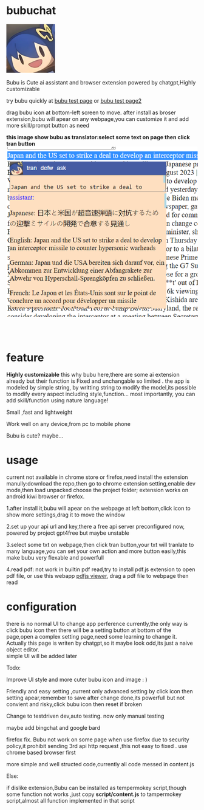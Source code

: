# bubuchat
<img  src="./images/icon-128.png">

Bubu is Cute ai assistant and browser extension powered by chatgpt,Highly customizable

try bubu quickly at 
<a href="https://bubu.suisuy.eu.org">bubu test page</a> or
<a href="https://bubu.pages.dev">bubu test page2</a>

drag bubu icon at bottom-left screen to move.
after install as broser extension,bubu will apear on any webpage,you can customize it and add more skill/prompt button as need


<strong>this image show bubu as translator:select some text on page then click tran button </strong> <br>
<img  src="./doc/img/demotrans.png">

<br> <br> 



# feature

**Highly customizable**
	this why bubu here,there are some ai extension already but their function is  Fixed and unchangable so limited . the app is modeled by simple string,  by writting string to modify the model,its possible to modify every aspect including style,function... most importantly, you can add skill/function using nature language!

Small ,fast and lightweight

Work well on any device,from pc to mobile phone

Bubu is cute? maybe...



# usage
current not available in chrome store or firefox,need install the extension manully:download the repo,then go to chrome extension setting,enable dev mode,then load unpacked choose the project folder; extension works on android kiwi browser or firefox. 

1.after install it,bubu will apear on the webpage at left bottom,click icon to show more settings,drag it to move the window

2.set up your api url and key,there a free api server preconfigured now, powered by project gpt4free but maybe unstable

3.select some txt on webpage,then click tran button,your txt will tranlate to many language,you can set your own action and more button easily,this make bubu very flexable and powerfull

4.read pdf: not work in builtin pdf read,try to  install pdf.js extension to open pdf file, or use this webapp <a href="https://mozilla.github.io/pdf.js/web/viewer.html" >pdfjs viewer</a>, drag a pdf file to webpage then read  


# configuration
there is no normal UI to change app perference currently,the only way is click bubu icon then there will be a setting button at bottom of the page,open a complex setting page,need some learning to change it. Actually this page is writen by chatgpt,so it maybe look odd,its just a naive object editor.  
simple UI will be added later


Todo:

Improve UI style and more cuter bubu icon and image : )


Friendly and easy setting ,current only advanced setting by click icon then setting apear,remember to save after change done,its powerfull but not convient and risky,click bubu icon then  reset if broken

Change to testdriven dev,auto testing. now only manual testing 

maybe add bingchat and google bard

firefox fix. Bubu not work on some page when use firefox due to security policy,it prohibit sending 3rd api http request ,this not easy to fixed . use chrome based browser first 

more simple and well structed code,currently all code messed in content.js 


Else:

if dislike extension,Bubu can be installed as tempermokey script,though some function not works ,just copy **script/content.js** to tampermokey script,almost all function implemented in that script 


